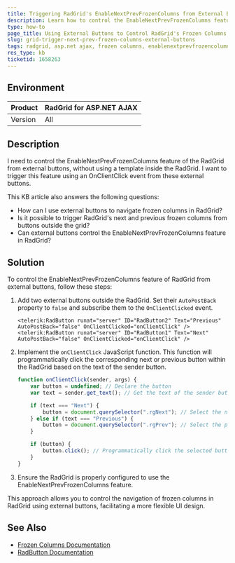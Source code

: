 ```yaml
---
title: Triggering RadGrid's EnableNextPrevFrozenColumns from External Buttons
description: Learn how to control the EnableNextPrevFrozenColumns feature of RadGrid for ASP.NET AJAX using external buttons.
type: how-to
page_title: Using External Buttons to Control RadGrid's Frozen Columns Navigation
slug: grid-trigger-next-prev-frozen-columns-external-buttons
tags: radgrid, asp.net ajax, frozen columns, enablenextprevfrozencolumns, external buttons, onclientclick
res_type: kb
ticketid: 1658263
---
```


## Environment

| Product | RadGrid for ASP.NET AJAX |
| --- | --- |
| Version | All |

## Description

I need to control the EnableNextPrevFrozenColumns feature of the RadGrid from external buttons, without using a template inside the RadGrid. I want to trigger this feature using an OnClientClick event from these external buttons.

This KB article also answers the following questions:

- How can I use external buttons to navigate frozen columns in RadGrid?
- Is it possible to trigger RadGrid's next and previous frozen columns from buttons outside the grid?
- Can external buttons control the EnableNextPrevFrozenColumns feature in RadGrid?

## Solution

To control the EnableNextPrevFrozenColumns feature of RadGrid from external buttons, follow these steps:

1. Add two external buttons outside the RadGrid. Set their `AutoPostBack` property to `false` and subscribe them to the `OnClientClicked` event.

    ````ASP.NET
    <telerik:RadButton runat="server" ID="RadButton2" Text="Previous" AutoPostBack="false" OnClientClicked="onClientClick" />
    <telerik:RadButton runat="server" ID="RadButton1" Text="Next" AutoPostBack="false" OnClientClicked="onClientClick" />
    ````

2. Implement the `onClientClick` JavaScript function. This function will programmatically click the corresponding next or previous button within the RadGrid based on the text of the sender button.

    ````JavaScript
    function onClientClick(sender, args) {
        var button = undefined; // Declare the button 
        var text = sender.get_text(); // Get the text of the sender button

        if (text === "Next") {
            button = document.querySelector(".rgNext"); // Select the next button by its class name
        } else if (text === "Previous") {
            button = document.querySelector(".rgPrev"); // Select the previous button by its class name
        }

        if (button) {
            button.click(); // Programmatically click the selected button
        }
    }
    ````

3. Ensure the RadGrid is properly configured to use the EnableNextPrevFrozenColumns feature.

This approach allows you to control the navigation of frozen columns in RadGrid using external buttons, facilitating a more flexible UI design.

## See Also

- [Frozen Columns Documentation](https://docs.telerik.com/devtools/aspnet-ajax/controls/grid/functionality/scrolling/frozen-columns)
- [RadButton Documentation](https://docs.telerik.com/devtools/aspnet-ajax/controls/button/overview)
